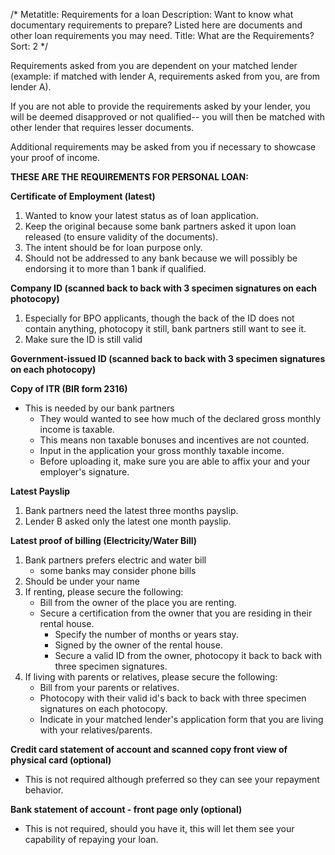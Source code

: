 /*
Metatitle: Requirements for a loan
Description: Want to know what documentary requirements to prepare? Listed here are documents and other loan requirements you may need.
Title: What are the Requirements?
Sort: 2
*/

Requirements asked from you are dependent on your matched lender (example: if matched with lender A, requirements asked from you, are from lender A).

If you are not able to provide the requirements asked by your lender, you will be deemed disapproved or not qualified-- you will then be matched with other lender that requires lesser documents.

Additional requirements may be asked from you if necessary to showcase your proof of income.

**THESE ARE THE REQUIREMENTS FOR PERSONAL LOAN:**

**Certificate of Employment (latest)**
1. Wanted to know your latest status as of loan application.
2. Keep the original because some bank partners asked it upon loan released (to ensure validity of the documents).
3. The intent should be for loan purpose only.
4. Should not be addressed to any bank because we will possibly be endorsing it to more than 1 bank if qualified.

**Company ID (scanned back to back with 3 specimen signatures on each photocopy)**
1. Especially for BPO applicants, though the back of the ID does not contain anything, photocopy it still, bank partners still want to see it.
2. Make sure the ID is still valid

**Government-issued ID (scanned back to back with 3 specimen signatures on each photocopy)**

**Copy of ITR (BIR form 2316)**
* This is needed by our bank partners
	- They would wanted to see how much of the declared gross monthly income is taxable.
	- This means non taxable bonuses and incentives are not counted.
	- Input in the application your gross monthly taxable income.
	- Before uploading it, make sure you are able to affix your and your employer's signature.

**Latest Payslip**
1. Bank partners need the latest three months payslip.
2. Lender B asked only the latest one month payslip.

**Latest proof of billing (Electricity/Water Bill)**
1. Bank partners prefers electric and water bill
	* some banks may consider phone bills
2. Should be under your name
3. If renting, please secure the following:
	* Bill from the owner of the place you are renting.
	* Secure a certification from the owner that you are residing in their rental house.
		- Specify the number of months or years stay.
		- Signed by the owner of the rental house.
		- Secure a valid ID from the owner, photocopy it back to back with three specimen signatures.
4. If living with parents or relatives, please secure the following:
	* Bill from your parents or relatives.
	* Photocopy with their valid id's back to back with three specimen signatures on each photocopy.
	* Indicate in your matched lender's application form that you are living with your relatives/parents.

**Credit card statement of account and scanned copy front view of physical card (optional)**
* This is not required although preferred so they can see your repayment behavior.

**Bank statement of account - front page only (optional)**
* This is not required, should you have it, this will let them see your capability of repaying your loan.



